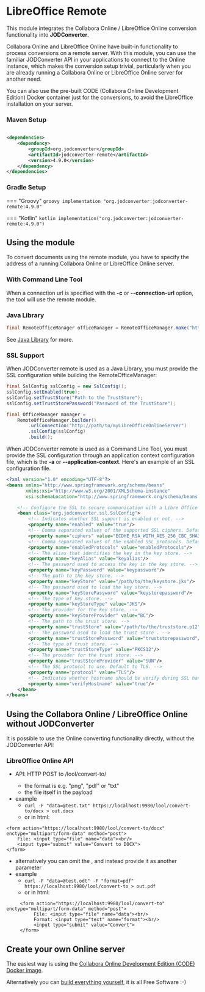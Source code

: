# LibreOffice Remote

This module integrates the Collabora Online / LibreOffice Online conversion functionality into **JODConverter**.

Collabora Online and LibreOffice Online have built-in functionality to process conversions on a remote server. With this
module, you can use the familiar JODConverter API in your applications to connect to the Online instance, which makes
the conversion setup trivial, particularly when you are already running a Collabora Online or LibreOffice Online server
for another need.

You can also use the pre-built CODE (Collabora Online Development Edition) Docker container just for the conversions, to
avoid the LibreOffice installation on your server.

### Maven Setup

```xml

<dependencies>
    <dependency>
        <groupId>org.jodconverter</groupId>
        <artifactId>jodconverter-remote</artifactId>
        <version>4.9.0</version>
    </dependency>
</dependencies>
```

### Gradle Setup

=== "Groovy"
    ```groovy
    implementation "org.jodconverter:jodconverter-remote:4.9.0"
    ```

=== "Kotlin"
    ```kotlin
    implementation("org.jodconverter:jodconverter-remote:4.9.0")
    ```

## Using the module

To convert documents using the remote module, you have to specify the address of a running Collabora Online or
LibreOffice Online server.

### With Command Line Tool

When a connection url is specified with the **-c** or **--connection-url** option, the tool will use the remote module.

### Java Library

```java
final RemoteOfficeManager officeManager = RemoteOfficeManager.make("http://path/to/myLibreOfficeOnlineServer");
```

See [Java Library](java-library.md) for more.

### SSL Support

When JODConverter remote is used as a Java Library, you must provide the SSL configuration while building the
RemoteOfficeManager:

```java
final SslConfig sslConfig = new SslConfig();
sslConfig.setEnabled(true);
sslConfig.setTrustStore("Path to the TrustStore");
sslConfig.setTrustStorePassword("Password of the TrustStore");

final OfficeManager manager =
    RemoteOfficeManager.builder()
        .urlConnection("http://path/to/myLibreOfficeOnlineServer")
        .sslConfig(sslConfig)
        .build();
```

When JODConverter remote is used as a Command Line Tool, you must provide the SSL configuration through an application
context configuration file, which is the **-a** or **--application-context**. Here's an example of an SSL configuration
file.

```xml
<?xml version="1.0" encoding="UTF-8"?>
<beans xmlns="http://www.springframework.org/schema/beans"
       xmlns:xsi="http://www.w3.org/2001/XMLSchema-instance"
       xsi:schemaLocation="http://www.springframework.org/schema/beans http://www.springframework.org/schema/beans/spring-beans.xsd">

    <!-- Configure the SSL to secure communication with a Libre Office Online server. -->
    <bean class="org.jodconverter.ssl.SslConfig">
        <!-- Indicates whether SSL support is enabled or not. -->
        <property name="enabled" value="true"/>
        <!-- Comma separated values of the supported SSL ciphers. Defaults to the JVM default values. -->
        <property name="ciphers" value="ECDHE_RSA_WITH_AES_256_CBC_SHA384,TLS_ECDHE_RSA_WITH_AES_256_CBC_SHA"/>
        <!-- Comma separated values of the enabled SSL protocols. Defaults to the JVM default values. -->
        <property name="enabledProtocols" value="enabledProtocols"/>
        <!-- The alias that identifies the key in the key store. -->
        <property name="keyAlias" value="keyalias"/>
        <!-- The password used to access the key in the key store. -->
        <property name="keyPassword" value="keypassword"/>
        <!-- The path to the key store. -->
        <property name="keyStore" value="/path/to/the/keystore.jks"/>
        <!-- The password used to load the key store. -->
        <property name="keyStorePassword" value="keystorepassword"/>
        <!-- The type of key store. -->
        <property name="keyStoreType" value="JKS"/>
        <!-- The provider for the key store. -->
        <property name="keyStoreProvider" value="BC"/>
        <!-- The path to the trust store. -->
        <property name="trustStore" value="/path/to/the/truststore.p12"/>
        <!-- The password used to load the trust store . -->
        <property name="trustStorePassword" value="truststorepassword"/>
        <!-- The type of trust store. -->
        <property name="trustStoreType" value="PKCS12"/>
        <!-- The provider for the trust store. -->
        <property name="trustStoreProvider" value="SUN"/>
        <!-- The SSL protocol to use. Default to TLS. -->
        <property name="protocol" value="TLS"/>
        <!-- Indicates whether hostname should be verify during SSL handshake. Defaults to true. -->
        <property name="verifyHostname" value="true"/>
    </bean>
</beans>
```

## Using the Collabora Online / LibreOffice Online without JODConverter

It is possible to use the Online converting functionality directly, without the JODConverter API:

### LibreOffice Online API

- API: HTTP POST to /lool/convert-to/<format>
    - the format is e.g. "png", "pdf" or "txt"
    - the file itself in the payload
- example
    - ```curl -F "data=@test.txt" https://localhost:9980/lool/convert-to/docx > out.docx```
    - or in html:
```
<form action="https://localhost:9980/lool/convert-to/docx" enctype="multipart/form-data" method="post">
    File: <input type="file" name="data"><br/>
    <input type="submit" value="Convert to DOCX">
</form>
```

- alternatively you can omit the <format>, and instead provide it as another
  parameter
- example
    - ```curl -F "data=@test.odt" -F "format=pdf" https://localhost:9980/lool/convert-to > out.pdf```
    - or in html:

```
     <form action="https://localhost:9980/lool/convert-to" enctype="multipart/form-data" method="post">
          File: <input type="file" name="data"><br/>
          Format: <input type="text" name="format"><br/>
          <input type="submit" value="Convert">
     </form>
```

## Create your own Online server

The easiest way is using the [Collabora Online Development Edition (CODE)
Docker image](https://www.collaboraoffice.com/code/).

Alternatively you
can [build everything yourself](https://wiki.documentfoundation.org/Development/LibreOffice_Online#Development),
it is all Free Software :-)
